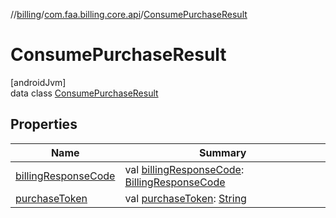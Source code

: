 //[billing](../../../index.md)/[com.faa.billing.core.api](../index.md)/[ConsumePurchaseResult](index.md)

# ConsumePurchaseResult

[androidJvm]\
data class [ConsumePurchaseResult](index.md)

## Properties

| Name | Summary |
|---|---|
| [billingResponseCode](billing-response-code.md) | val [billingResponseCode](billing-response-code.md): [BillingResponseCode](../-billing-response-code/index.md) |
| [purchaseToken](purchase-token.md) | val [purchaseToken](purchase-token.md): [String](https://kotlinlang.org/api/latest/jvm/stdlib/kotlin/-string/index.html) |
